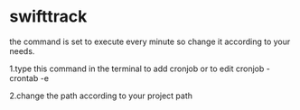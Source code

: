# swifttrack

the command is set to execute every minute so change it according to your needs.

1.type this command in the terminal to add cronjob or to edit cronjob - crontab -e

2.change the path according to your project path